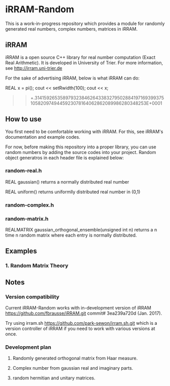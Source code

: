 # iRRAM-Random
This is a work-in-progress repository which provides a module for randomly generated real numbers, complex numbers, matrices in iRRAM.

## iRRAM
iRRAM is a open source C++ library for real number computation (Exact Real Arithmetic). It is developed in University of Trier. For more information, see http://irram.uni-trier.de

For the sake of advertising iRRAM, below is what iRRAM can do:

REAL x = pi();
cout << setRwidth(100);
cout << x;
>> +.31415926535897932384626433832795028841971693993751058209749445923078164062862089986280348253E+0001

## How to use
You first need to be comfortable working with iRRAM. For this, see iRRAM's documentation and example codes.

For now, before making this repository into a proper library, you can use random numbers by adding the source codes into your project. Random object generatros in each header file is explained below:

### random-real.h

REAL gaussian() returns a normally distributed real number

REAL uniform() returns uniformlly distributed real number in (0,1)

### random-complex.h

### random-matrix.h

REALMATRIX gaussian_orthogonal_ensemble(unsigned int n) returns a n time n random matrix where each entry is normally distributed.

## Examples

### 1. Random Matrix Theory

## Notes

### Version compatibility
Current iRRAM-Random works with in-development version of iRRAM https://github.com/fbrausse/iRRAM.git commit# 3ea239a720d (Jan. 2017).

Try using irram.sh https://github.com/park-sewon/irram.sh.git which is a version controller of iRRAM if you need to work with various versions at once.

### Development plan

1. Randomly generated orthogonal matrix from Haar measure.

2. Complex number from gaussian real and imaginary parts.

3. random hermitian and unitary matrices.